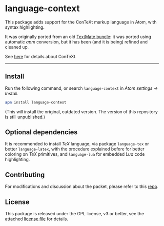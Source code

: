 # language-context

This package adds support for the ConTeXt markup language in Atom, with syntax highlighting.

It was originally ported from an old [TextMate bundle](<https://github.com/pgundlach/context.tmbundle>): it was ported using automatic *apm* conversion, but it has been (and it is being) refined and cleaned up.

See [here](https://wiki.contextgarden.net/Main_Page) for details about ConTeXt.

---

## Install
Run the following command, or search `language-context` in *Atom settings -> Install*.

```bash
apm install language-context
```

(This will install the original, outdated version. The version of this repository is still unpublished.)

## Optional dependencies

It is recommended to install *TeX* language, via package `language-tex` or better `language-latex`, with the procedure explained before for better coloring on *TeX* primitives, and `language-lua` for embedded *Lua* code highlighting.

## Contributing
For modifications and discussion about the packet, please refer to this [repo](https://github.com/lobisquit/language-context).

## License
This package is released under the GPL license, v3 or better, see the attached  [license file](https://github.com/fiee/language-context/blob/master/LICENSE) for details.

